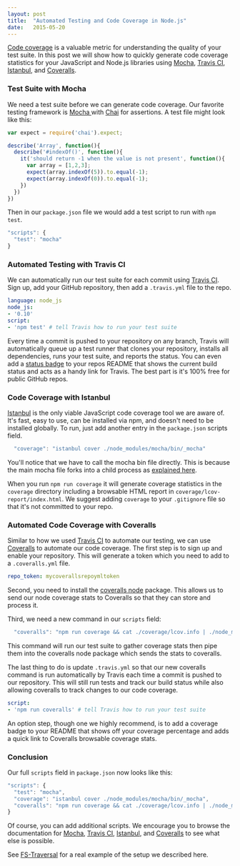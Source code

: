 ```yaml
---
layout: post
title:  "Automated Testing and Code Coverage in Node.js"
date:   2015-05-20
---
```


[Code coverage][code-coverage] is a valuable metric for understanding the quality of your test
suite. In this post we will show how to quickly generate code coverage statistics
for your JavaScript and Node.js libraries using [Mocha][mocha], [Travis CI][travis],
[Istanbul][istanbul], and [Coveralls][coveralls].

### Test Suite with Mocha

We need a test suite before we can generate code coverage. Our favorite testing
framework is [Mocha ][mocha] with [Chai][chai] for assertions. A test file might
look like this:

```js
var expect = require('chai').expect;

describe('Array', function(){
  describe('#indexOf()', function(){
    it('should return -1 when the value is not present', function(){
      var array = [1,2,3];
      expect(array.indexOf(5)).to.equal(-1);
      expect(array.indexOf(0)).to.equal(-1);
    })
  })
})
```

Then in our `package.json` file we would add a test script to run with `npm test`.

```js
"scripts": {
  "test": "mocha"
}
```

### Automated Testing with Travis CI

We can automatically run our test suite for each commit using [Travis CI][travis].
Sign up, add your GitHub repository, then add a `.travis.yml` file to the repo.

```yaml
language: node_js
node_js:
- '0.10'
script:
- 'npm test' # tell Travis how to run your test suite
```

Every time a commit is pushed to your repository on any branch, Travis will
automatically queue up a test runner that clones your repository, installs all
dependencies, runs your test suite, and reports the status. You can even add a
[status badge][travis-badge] to your repos README that shows the current build status and acts as a
handy link for Travis. The best part is it's 100% free for public GitHub repos.

### Code Coverage with Istanbul

[Istanbul][istanbul] is the only viable JavaScript code coverage tool we are aware
of. It's fast, easy to use, can be installed via npm, and doesn't need to be installed
globally. To run, just add another entry in the `package.json` scripts field.

```js
  "coverage": "istanbul cover ./node_modules/mocha/bin/_mocha"
```

You'll notice that we have to call the mocha bin file directly. This is because
the main mocha file forks into a child process as [explained here][mocha-fork].

When you run `npm run coverage` it will generate coverage statistics in the
`coverage` directory including a browsable HTML report in `coverage/lcov-report/index.html`.
We suggest adding `coverage` to your `.gitignore` file so
that it's not committed to your repo.

### Automated Code Coverage with Coveralls

Similar to how we used [Travis CI][travis] to automate our testing, we can use
[Coveralls][coveralls] to automate our code coverage. The first step is to sign up
and enable your repository. This will generate a token which you need to add to a
`.coveralls.yml` file.

```yaml
repo_token: mycoverallsrepoymltoken
```

Second, you need to install the [coveralls node][coveralls-node] package. This
allows us to send our node coverage stats to Coveralls so that they can store
and process it.

Third, we need a new command in our `scripts` field:

```js
  "coveralls": "npm run coverage && cat ./coverage/lcov.info | ./node_modules/coveralls/bin/coveralls.js"
```

This command will run our test suite to gather coverage stats then pipe them into
the coveralls node package which sends the stats to coveralls.

The last thing to do is update `.travis.yml` so that our new coveralls command
is run automatically by Travis each time a commit is pushed to our repository.
This will still run tests and track our build status while also allowing coveralls
to track changes to our code coverage.

```yaml
script:
- 'npm run coveralls' # tell Travis how to run your test suite
```

An option step, though one we highly recommend, is to add a coverage badge to
your README that shows off your coverage percentage and adds a quick link to
Coveralls browsable coverage stats.

### Conclusion

Our full `scripts` field in `package.json` now looks like this:

```js
"scripts": {
  "test": "mocha",
  "coverage": "istanbul cover ./node_modules/mocha/bin/_mocha",
  "coveralls": "npm run coverage && cat ./coverage/lcov.info | ./node_modules/coveralls/bin/coveralls.js"
}
```

Of course, you can add additional scripts. We encourage you to browse the
documentation for [Mocha][mocha], [Travis CI][travis], [Istanbul][istanbul], 
and [Coveralls][coveralls] to see what else is possible.

See [FS-Traversal][fs-traversal] for a real example of the setup we described here.

[code-coverage]: http://en.wikipedia.org/wiki/Code_coverage
[mocha]: http://mochajs.org/
[chai]: http://chaijs.com/
[istanbul]: https://github.com/gotwarlost/istanbul
[mocha-fork]: https://github.com/gotwarlost/istanbul/issues/44
[travis]: https://travis-ci.org
[travis-badge]: http://docs.travis-ci.com/user/status-images/
[github]: https://github.com/
[coveralls]: https://coveralls.io/
[coveralls-node]: https://github.com/cainus/node-coveralls
[fs-traversal]: https://github.com/genealogysystems/fs-traversal/tree/16c306a0e0c168e59a875f2f1d74cb32a3f6bc8e